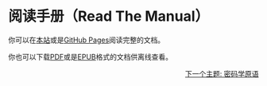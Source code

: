 # 阅读手册（Read The Manual）
你可以在[本站](manual/index.html)或是[GitHub Pages](https://markqvist.github.io/Reticulum/manual/)阅读完整的文档。

你也可以下载[PDF](manual/Reticulum%20Manual.pdf)或是[EPUB](manual/Reticulum%20Manual.epub)格式的文档供离线查看。

<p align="right"><a href="crypto_zh-cn.html">下一个主题: 密码学原语</a></p>

